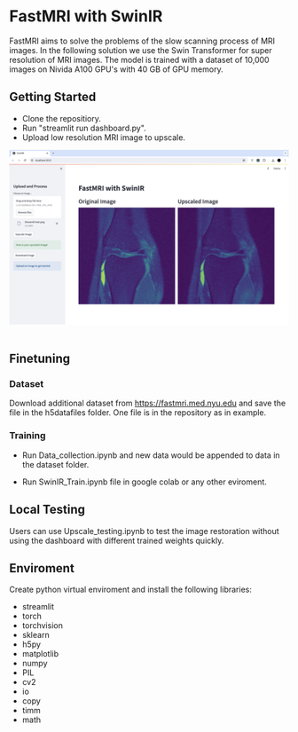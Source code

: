 # FastMRI with SwinIR

FastMRI aims to solve the problems of the slow scanning process of MRI images. In the following solution we use the Swin Transformer for super resolution of MRI images. The model is trained with a dataset of 10,000 images on Nivida A100 GPU's with 40 GB of GPU memory.

## Getting Started

- Clone the repositiory.
- Run "streamlit run dashboard.py".
- Upload low resolution MRI image to upscale.

<img src="./dashboard.png" title="demo" alt="demo"/>&nbsp;


## Finetuning

### Dataset
Download additional dataset from https://fastmri.med.nyu.edu and save the file in the h5datafiles folder. One file is in the repository as in example.

### Training

- Run Data_collection.ipynb and new data would be appended to data in the dataset folder.

- Run SwinIR_Train.ipynb file in google colab or any other eviroment. 

## Local Testing
Users can use Upscale_testing.ipynb to test the image restoration without using the dashboard with different trained weights quickly.

## Enviroment

Create python virtual enviroment and install the following libraries:
- streamlit
- torch
- torchvision
- sklearn
- h5py
- matplotlib
- numpy
- PIL
- cv2
- io
- copy
- timm
- math